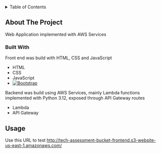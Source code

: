 <a name="readme-top"></a>

<br />


<!-- TABLE OF CONTENTS -->
<details>
  <summary>Table of Contents</summary>
  <ol>
    <li>
      <a href="#about-the-project">About The Project</a>
      <ul>
        <li><a href="#built-with">Built With</a></li>
      </ul>
    </li>
    <li>
      <a href="#getting-started">Getting Started</a>
      <ul>
        <li><a href="#prerequisites">Prerequisites</a></li>
        <li><a href="#installation">Installation</a></li>
      </ul>
    </li>
    <li><a href="#usage">Usage</a></li>
    <li><a href="#license">License</a></li>
    <li><a href="#contact">Contact</a></li>
  </ol>
</details>



<!-- ABOUT THE PROJECT -->
## About The Project
Web Application implemented with AWS Services

### Built With

Front end was build with HTML, CSS and JavaScript

* HTML
* CSS
* JavaScript
* [![Bootstrap][Bootstrap.com]][Bootstrap-url]

Backend was build using AWS Services, mainly Lambda functions implemented with Python 3.12, exposed through API Gateway routes

* Lambda
* API Gateway


## Usage

Use this URL to test http://tech-assessment-bucket-frontend.s3-website-us-east-1.amazonaws.com/


<!-- MARKDOWN LINKS & IMAGES -->
[Bootstrap-url]: https://getbootstrap.com
[Bootstrap.com]: https://img.shields.io/badge/Bootstrap-563D7C?style=for-the-badge&logo=bootstrap&logoColor=white
